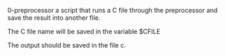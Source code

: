 0-preprocessor  a script that runs a C file through the preprocessor and save the result into another file.



The C file name will be saved in the variable $CFILE

The output should be saved in the file c. <br />
